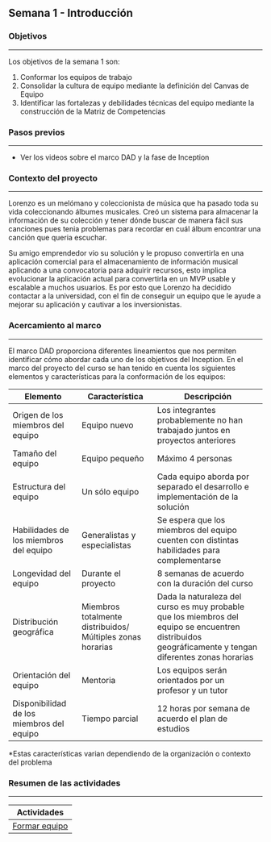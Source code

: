## Semana 1 - Introducción

### Objetivos
---
Los objetivos de la semana 1 son:

1. Conformar los equipos de trabajo
2. Consolidar la cultura de equipo mediante la definición del Canvas de Equipo
3. Identificar las fortalezas y debilidades técnicas del equipo mediante la construcción de la Matriz de Competencias

### Pasos previos
---
* Ver los videos sobre el marco DAD y la fase de Inception

### Contexto del proyecto
---
Lorenzo es un melómano y coleccionista de música que ha pasado toda su vida coleccionando álbumes musicales. Creó un sistema para almacenar la información de su colección y tener dónde buscar de manera fácil sus canciones pues tenia problemas para recordar en cuál álbum encontrar una canción que queria escuchar.

Su amigo emprendedor vio su solución y le propuso convertirla en una aplicación comercial para el almacenamiento de información musical aplicando a una convocatoria para adquirir recursos, esto implica evolucionar la aplicación actual para convertirla en un MVP usable y escalable a muchos usuarios. Es por esto que Lorenzo ha decidido contactar a la universidad, con el fin de conseguir un equipo que le ayude a mejorar su aplicación y cautivar a los inversionistas.

### Acercamiento al marco
---
El marco DAD proporciona diferentes lineamientos que nos permiten identificar cómo abordar cada uno de los objetivos del Inception. En el marco del proyecto del curso se han tenido en cuenta los siguientes elementos y características para la conformación de los equipos:

| Elemento                                  | Característica                                             | Descripción                                                                                                                                            |
|-------------------------------------------|------------------------------------------------------------|--------------------------------------------------------------------------------------------------------------------------------------------------------|
| Origen de los miembros del equipo         | Equipo nuevo                                               | Los integrantes probablemente no han trabajado juntos en proyectos anteriores                                                                          |
| Tamaño del equipo                         | Equipo pequeño                                             | Máximo 4 personas                                                                                                                                      |
| Estructura del equipo                     | Un sólo equipo                                             | Cada equipo aborda por separado el desarrollo e implementación de la solución                                                                          |
| Habilidades de los miembros del equipo    | Generalistas y especialistas                               | Se espera que los miembros del equipo cuenten con distintas habilidades para complementarse                                                            |
| Longevidad del equipo                     | Durante el proyecto                                        | 8 semanas de acuerdo con la duración del curso                                                                                                         |
| Distribución geográfica                   | Miembros totalmente distribuidos/ Múltiples zonas horarias | Dada la naturaleza del curso es muy probable que los miembros del equipo se encuentren distribuidos geográficamente y tengan diferentes zonas horarias |
| Orientación del equipo                    | Mentoria                                                   | Los equipos serán orientados por un profesor y un tutor                                                                                                |
| Disponibilidad de los miembros del equipo | Tiempo parcial                                             | 12 horas por semana de acuerdo el plan de estudios  |

*Estas características varian dependiendo de la organización o contexto del problema

### Resumen de las actividades
---

| Actividades   |
|---------------|
| [Formar equipo](https://avargas20.github.io/MISW-Procesos/semanas/semana1/s1_equipo)  |
